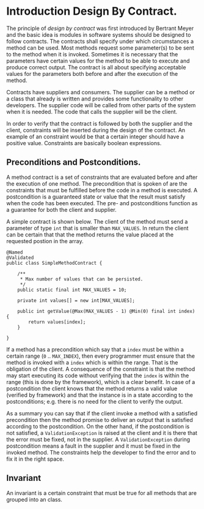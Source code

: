 # Introduction Design By Contract.

The principle of *design by contract* was first introduced by Bertrant Meyer and the basic idea is modules in software systems should be designed to follow contracts. The contracts shall specify under which circumstances a method can be used. Most methods request some parameter(s) to be sent to the method when it is invoked. Sometimes it is necessary that the parameters have certain values for the method to be able to execute and produce correct output. The contract is all about specifying acceptable values for the parameters both before and after the execution of the method.

Contracts have suppliers and consumers. The supplier can be a method or a class that already is written and provides some functionality to other developers. The supplier code will be called from other parts of the system when it is needed. The code that calls the supplier will be the client.

In order to verify that the contract is followed by both the supplier and the client, constraints will be inserted during the design of the contract. An example of an constraint would be that a certain integer should have a positive value. Constraints are basically boolean expressions.

## Preconditions and Postconditions.

A method contract is a set of constraints that are evaluated before and after the execution of one method. The precondition that is spoken of are the constraints that must be fulfilled before the code in a method is executed. A postcondition is a guaranteed state or value that the result must satisfy when the code has been executed. The pre- and postconditions function as a guarantee for both the client and supplier.

A simple contract is shown below. The client of the method must send a parameter of type `int` that is smaller than `MAX_VALUES`. In return the client can be certain that that the method returns the value placed at the requested postion in the array.

    @Named
    @Validated
    public class SimpleMethodContract {

        /**
         * Max number of values that can be persisted.
         */
        public static final int MAX_VALUES = 10;

        private int values[] = new int[MAX_VALUES];

        public int getValue(@Max(MAX_VALUES - 1) @Min(0) final int index) {
            return values[index];
        }

    }

If a method has a precondition which say that a `index` must be within a certain range (`0` .. `MAX_INDEX`), then every programmer must ensure that the method is invoked with a `index` which is within the range. That is the obligation of the client. A consequence of the constraint is that the method may start executing its code without verifying that the `index` is within the range (this is done by the framework), which is a clear benefit. In case of a postcondition the client knows that the method returns a valid value (verified by framework) and that the instance is in a state according to the postconditions; e.g. there is no need for the client to verify the output.

As a summary you can say that if the client invoke a method with a satisfied precondition then the method promise to deliver an output that is satisfied according to the postcondition. On the other hand, if the postcondition is not satisfied, a `ValidationException` is raised at the client and it is there that the error must be fixed, not in the supplier. A `ValidationException` during postcondition means a fault in the supplier and it must be fixed in the invoked method. The constraints help the developer to find the error and to fix it in the right space.

## Invariant

An invariant is a certain constraint that must be true for all methods that are grouped into an class.




